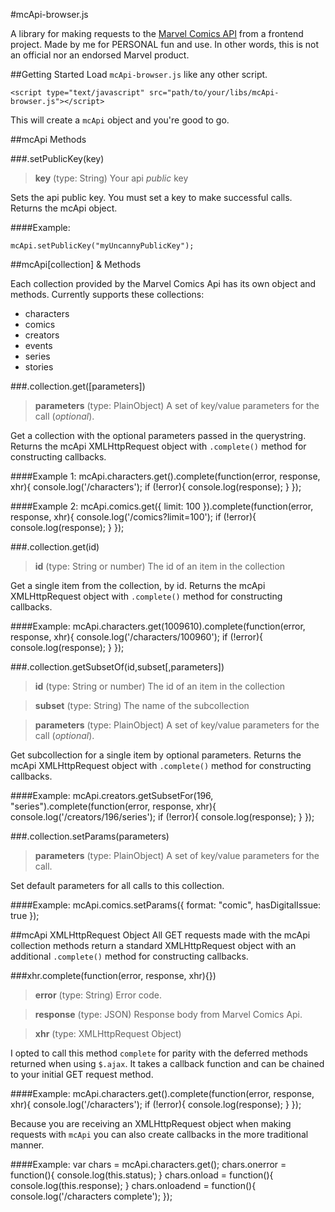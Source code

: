 #mcApi-browser.js

A library for making requests to the [Marvel Comics API](http://developer.marvel.com) from a frontend project. Made by me for PERSONAL fun and use. In other words, this is not an official nor an endorsed Marvel product.

##Getting Started
Load ```mcApi-browser.js``` like any other script.
    
    <script type="text/javascript" src="path/to/your/libs/mcApi-browser.js"></script>

This will create a ```mcApi``` object and you're good to go.

##mcApi Methods

###.setPublicKey(key)
>**key** (type: String) Your api _public_ key

Sets the api public key. You must set a key to make successful calls. Returns the mcApi object.

####Example:

    mcApi.setPublicKey("myUncannyPublicKey");

##mcApi[collection] & Methods

Each collection provided by the Marvel Comics Api has its own object and methods. Currently supports these collections:

+ characters
+ comics
+ creators
+ events
+ series
+ stories

###.collection.get([parameters])
>**parameters** (type: PlainObject) A set of key/value parameters for the call (_optional_).

Get a collection with the optional parameters passed in the querystring. Returns the mcApi XMLHttpRequest object with ```.complete()``` method for constructing callbacks.

####Example 1:
    mcApi.characters.get().complete(function(error, response, xhr){
        console.log('/characters');
        if (!error){
            console.log(response);
        }
    });

####Example 2:
    mcApi.comics.get({
        limit: 100
    }).complete(function(error, response, xhr){
        console.log('/comics?limit=100');
        if (!error){
            console.log(response);
        }
    });

###.collection.get(id)
>**id** (type: String or number) The id of an item in the collection

Get a single item from the collection, by id. Returns the mcApi XMLHttpRequest object with ```.complete()``` method for constructing callbacks.

####Example:
    mcApi.characters.get(1009610).complete(function(error, response, xhr){
        console.log('/characters/100960');
        if (!error){
            console.log(response);
        }
    });

###.collection.getSubsetOf(id,subset[,parameters])
 >**id** (type: String or number) The id of an item in the collection
 
 >**subset** (type: String) The name of the subcollection
 
 >**parameters** (type: PlainObject) A set of key/value parameters for the call (_optional_).

Get subcollection for a single item by optional parameters. Returns the mcApi XMLHttpRequest object with ```.complete()``` method for constructing callbacks.

####Example:
    mcApi.creators.getSubsetFor(196, "series").complete(function(error, response, xhr){
        console.log('/creators/196/series');
        if (!error){
            console.log(response);
        }
    });

###.collection.setParams(parameters)
>**parameters** (type: PlainObject) A set of key/value parameters for the call.

Set default parameters for all calls to this collection.

####Example:
    mcApi.comics.setParams({
        format: "comic",
        hasDigitalIssue: true
    });

##mcApi XMLHttpRequest Object
All GET requests made with the mcApi collection methods return a standard XMLHttpRequest object with an additional ```.complete()``` method for constructing callbacks. 

###xhr.complete(function(error, response, xhr){})
>**error** (type: String) Error code.

>**response** (type: JSON) Response body from Marvel Comics Api.

>**xhr** (type: XMLHttpRequest Object)

I opted to call this method ```complete``` for parity with the deferred methods returned when using ```$.ajax```. It takes a callback function and can be chained to your initial GET request method.

####Example:
    mcApi.characters.get().complete(function(error, response, xhr){
        console.log('/characters');
        if (!error){
            console.log(response);
        }
    });

Because you are receiving an XMLHttpRequest object when making requests with ```mcApi``` you can also create callbacks in the more traditional manner.

####Example:
    var chars = mcApi.characters.get();
    chars.onerror = function(){
        console.log(this.status);
    }
    chars.onload = function(){
        console.log(this.response);
    }
    chars.onloadend = function(){
        console.log('/characters complete');
    }); 



 